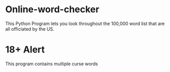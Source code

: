 # Online-word-checker
This Python Program lets you look throughout the 100,000 word list that are all officiated by the US. 
# 18+ Alert
This program contains multiple curse words
